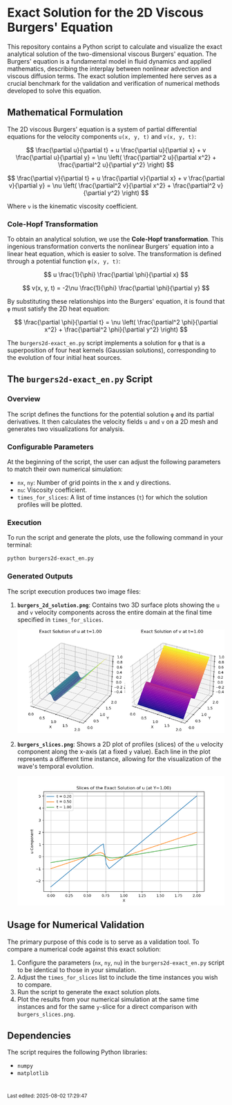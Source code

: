 # Exact Solution for the 2D Viscous Burgers' Equation

This repository contains a Python script to calculate and visualize the exact analytical solution of the two-dimensional viscous Burgers' equation. The Burgers' equation is a fundamental model in fluid dynamics and applied mathematics, describing the interplay between nonlinear advection and viscous diffusion terms. The exact solution implemented here serves as a crucial benchmark for the validation and verification of numerical methods developed to solve this equation.

## Mathematical Formulation

The 2D viscous Burgers' equation is a system of partial differential equations for the velocity components `u(x, y, t)` and `v(x, y, t)`:

$$
\frac{\partial u}{\partial t} + u \frac{\partial u}{\partial x} + v \frac{\partial u}{\partial y} = \nu \left( \frac{\partial^2 u}{\partial x^2} + \frac{\partial^2 u}{\partial y^2} \right)
$$

$$
\frac{\partial v}{\partial t} + u \frac{\partial v}{\partial x} + v \frac{\partial v}{\partial y} = \nu \left( \frac{\partial^2 v}{\partial x^2} + \frac{\partial^2 v}{\partial y^2} \right)
$$

Where `ν` is the kinematic viscosity coefficient.

### Cole-Hopf Transformation

To obtain an analytical solution, we use the **Cole-Hopf transformation**. This ingenious transformation converts the nonlinear Burgers' equation into a linear heat equation, which is easier to solve. The transformation is defined through a potential function `φ(x, y, t)`:

$$
u \frac{1}{\phi} \frac{\partial \phi}{\partial x}
$$

$$
v(x, y, t) = -2\nu \frac{1}{\phi} \frac{\partial \phi}{\partial y}
$$

By substituting these relationships into the Burgers' equation, it is found that `φ` must satisfy the 2D heat equation:

$$
\frac{\partial \phi}{\partial t} = \nu \left( \frac{\partial^2 \phi}{\partial x^2} + \frac{\partial^2 \phi}{\partial y^2} \right)
$$

The `burgers2d-exact_en.py` script implements a solution for `φ` that is a superposition of four heat kernels (Gaussian solutions), corresponding to the evolution of four initial heat sources.

## The `burgers2d-exact_en.py` Script

### Overview

The script defines the functions for the potential solution `φ` and its partial derivatives. It then calculates the velocity fields `u` and `v` on a 2D mesh and generates two visualizations for analysis.

### Configurable Parameters

At the beginning of the script, the user can adjust the following parameters to match their own numerical simulation:

- `nx`, `ny`: Number of grid points in the x and y directions.
- `nu`: Viscosity coefficient.
- `times_for_slices`: A list of time instances (`t`) for which the solution profiles will be plotted.

### Execution

To run the script and generate the plots, use the following command in your terminal:

```bash
python burgers2d-exact_en.py
```

### Generated Outputs

The script execution produces two image files:

1. **`burgers_2d_solution.png`**: Contains two 3D surface plots showing the `u` and `v` velocity components across the entire domain at the final time specified in `times_for_slices`.
   
   ![2D Burgers' Solution](burgers_2d_solution.png)

2. **`burgers_slices.png`**: Shows a 2D plot of profiles (slices) of the `u` velocity component along the x-axis (at a fixed `y` value). Each line in the plot represents a different time instance, allowing for the visualization of the wave's temporal evolution.
   
   ![Burgers' Solution Slices](burgers_slices.png)

## Usage for Numerical Validation

The primary purpose of this code is to serve as a validation tool. To compare a numerical code against this exact solution:

1. Configure the parameters (`nx`, `ny`, `nu`) in the `burgers2d-exact_en.py` script to be identical to those in your simulation.
2. Adjust the `times_for_slices` list to include the time instances you wish to compare.
3. Run the script to generate the exact solution plots.
4. Plot the results from your numerical simulation at the same time instances and for the same `y`-slice for a direct comparison with `burgers_slices.png`.

## Dependencies

The script requires the following Python libraries:

- `numpy`
- `matplotlib`

<br><sub>Last edited: 2025-08-02 17:29:47</sub>
